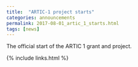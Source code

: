 ```yaml
---
title:  "ARTIC-1 project starts"
categories: announcements
permalink: 2017-08-01_artic_1_starts.html
tags: [news]
---
```


The official start of the ARTIC 1 grant and project.

{% include links.html %}
